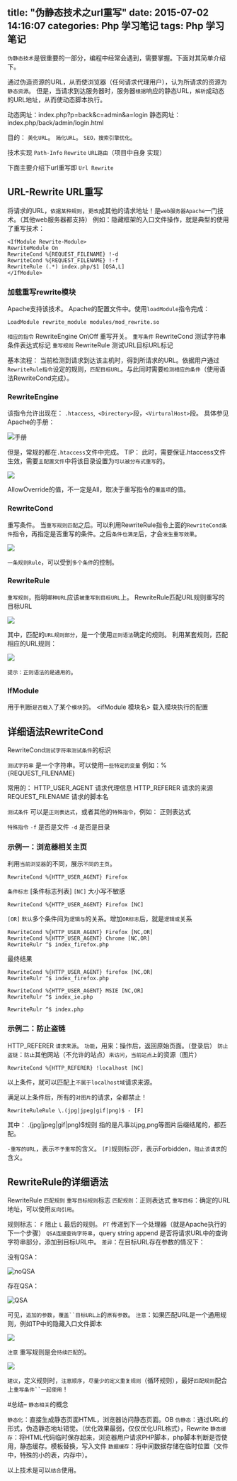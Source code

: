 title: "伪静态技术之url重写"
date: 2015-07-02 14:16:07
categories: Php 学习笔记
tags: Php 学习笔记
---
`伪静态技术`是很重要的一部分，编程中经常会遇到，需要掌握。下面对其简单介绍下。
<!--more-->
通过伪造资源的URL，从而使浏览器（任何请求代理用户），认为所请求的资源为`静态资源`。
但是，当请求到达服务器时，服务器`根据`响应的静态URL，`解析`成动态的URL地址，从而使动态脚本执行。

动态网址：index.php?p=back&c=admin&a=login
静态网址：index.php/back/admin/login.html

目的：
`美化URL`。
`简化URL`。
`SEO，搜索引擎优化`。

技术实现
`Path-Info`
`Rewrite`
`URL路由`（项目中自身 实现）

下面主要介绍下url重写即 `Url Rewrite`

## URL-Rewrite URL重写

将请求的URL，`依据某种规则`，`更改`成其他的请求地址！是`web服务器Apache`一门技术。（其他web服务器都支持）
例如：隐藏框架的入口文件操作，就是典型的使用了重写技术：

```
<IfModule Rewrite-Module>
RewriteModule On
RewriteCond %{REQUEST_FILENAME}	!-d
RewriteCond %{REQUEST_FILENAME}	!-f
RewriteRule (.*) index.php/$1 [QSA,L]
</IfModule>
```

### 加载重写rewrite模块

Apache支持该技术。
Apache的配置文件中。使用`loadModule`指令完成：
```
LoadModule rewrite_module modules/mod_rewrite.so
```

`相应的指令`
RewriteEngine On\Off 	重写开关。
`重写条件`
RewriteCond 测试字符串条件表达式标记
`重写规则`
RewriteRule 测试URL目标URL标记

基本流程：
当前检测到请求到达该主机时，得到所请求的URL。依据用户通过`RewriteRule指令`设定的规则，`匹配目标URL`。与此同时需要`检测相应的条件`（使用语法RewriteCond完成）。

### RewriteEngine

该指令允许出现在：
`.htaccess`,` <Directory>`段，`<VirturalHost>`段。
具体参见Apache的手册：

![手册](/images/rewrite/03.png)

但是，常规的都在`.htaccess`文件中完成。
TIP：
此时，需要保证.htaccess文件生效，需要`主配置文件`中将该目录设置为`可以被分布式重写`的。

![](/images/rewrite/04.png)

AllowOverride的值，不一定是All，取决于重写指令的`覆盖项`的值。

### RewriteCond

重写条件。
当`重写规则匹配`之后。可以利用RewriteRule指令上面的`RewriteCond条件`指令，再指定是否重写的条件。之后`条件也满足`后，才会`发生重写效果`。

![](/images/rewrite/05.png)

`一条规则Rule`，可以受到`多个条件`的控制。

### RewriteRule

`重写规则`，指明`哪种URL`应该`被重写到目标URL`上。
RewriteRule匹配URL规则重写的目标URL

![](/images/rewrite/06.png)

其中，匹配的`URL规则部分`，是一个使用`正则语法`确定的规则。
利用某套规则，匹配相应的URL规则：

![](/images/rewrite/07.png)

`提示：正则语法的是通用的`。

### IfModule

用于判断`是否载入`了某个`模块`的。
<ifModule 模块名>
	载入模块执行的配置
</ifModule>

## 详细语法RewriteCond

RewriteCond`测试字符串测试条件`的标识

`测试字符串`
是一个字符串。可以使用`一些特定的变量`
例如：%{REQUEST_FILENAME}

常用的：
HTTP_USER_AGENT	请求代理信息
HTTP_REFERER		请求的来源
REQUEST_FILENAME	请求的脚本名

`测试条件`
可以是`正则表达式`，或者其他的`特殊指令`，例如：
正则表达式

`特殊指令`
`-f`	是否是文件
`-d`	是否是目录

### 示例一：浏览器相关主页

利用`当前浏览器`的不同，展示`不同的主页`。
```
RewriteCond %{HTTP_USER_AGENT} Firefox
```
`条件标志`
[条件标志列表]
`[NC]`	大小写不敏感
```
RewriteCond %{HTTP_USER_AGENT} Firefox [NC]
```

`[OR]` `默认`多个条件间为`逻辑与`的关系。增加`OR标志`后，就是`逻辑或`关系
```
RewriteCond %{HTTP_USER_AGENT} Firefox [NC,OR]
RewriteCond %{HTTP_USER_AGENT} Chrome [NC,OR]
RewriteRulr ^$ index_firefox.php
```

最终结果
```
RewriteCond %{HTTP_USER_AGENT} firefox [NC,OR]
RewriteRulr ^$ index_firefox.php

RewriteCond %{HTTP_USER_AGENT} MSIE [NC,OR]
RewriteRulr ^$ index_ie.php

RewriteRulr ^$ index.php
```

### 示例二：防止盗链

HTTP_REFERER
`请求来源`。
`功能`，用来：操作后，返回原始页面。（登录后）
`防止盗链`：`防止`其他网站（不允许的站点）`来访问`，`当前站点上`的资源（图片）
```
RewriteCond %{HTTP_REFERER} !localhost [NC]

```
以上条件，就可以匹配上`不属于localhost域`请求来源。

满足以上条件后，所有的`对图片`的请求，全都禁止！
```
RewriteRuleRule \.(jpg|jpeg|gif|png)$ - [F]

```
其中：
\.(jpg|jpeg|gif|png)$规则 指的是凡事以jpg,png等图片后缀结尾的，都匹配。

`-重写的URL`，表示`不予重写`的含义。
`[F]`规则标识F，表示Forbidden，`阻止该请求`的含义。

## RewriteRule的详细语法

RewriteRule `匹配规则` `重写目标规则`标志
`匹配规则`：正则表达式
`重写目标`：确定的URL地址，可以使用`反向引用`。

规则标志：
`F`	阻止
`L`	最后的规则。
`PT`	传递到下一个处理器（就是Apache执行的下一个步骤）
`QSA连接查询字符串`，query string append 是否将请求URL中的查询字符串部分，添加到目标URL中。
`差异`：在目标URL存在参数的情况下：

没有QSA：

![noQSA](/images/rewrite/a.png)

存在QSA：

![QSA](/images/rewrite/b.png)

可见，`追加的参数`，`覆盖``目标URL上`的`原有参数`。
`注意`：如果匹配URL是一个通用规则，例如TP中的隐藏入口文件脚本

![](/images/rewrite/c.png)

`注意`
重写规则是会`持续匹配`的。

![](/images/rewrite/d.png)

`建议`，定义规则时，`注意顺序`，`尽量少的定义重复规则`（循环规则），最好`匹配规则`配合上`重写条件``一起使用`！

#总结– `静态相关`的概念

`静态化`：直接生成静态页面HTML，浏览器访问静态页面。OB
`伪静态`：通过URL的形式，伪造静态地址错觉。（优化效果最弱，仅仅优化URL格式），Rewrite
`静态缓存`：将HTML代码临时保存起来，浏览器用户请求PHP脚本，php脚本判断是否使用，静态缓存。模板替换，写入文件
`数据缓存`：将中间数据存储在临时位置（文件中，特殊的小的表，内存中）。

以上技术是可以`结合`使用。
